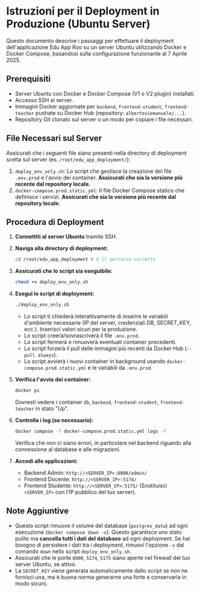 # Istruzioni per il Deployment in Produzione (Ubuntu Server)

Questo documento descrive i passaggi per effettuare il deployment dell'applicazione Edu App Roo su un server Ubuntu utilizzando Docker e Docker Compose, basandosi sulla configurazione funzionante al 7 Aprile 2025.

## Prerequisiti

*   Server Ubuntu con Docker e Docker Compose (V1 o V2 plugin) installati.
*   Accesso SSH al server.
*   Immagini Docker aggiornate per `backend`, `frontend-student`, `frontend-teacher` pushate su Docker Hub (repository: `albertosiemanuele/...`).
*   Repository Git clonato sul server o un modo per copiare i file necessari.

## File Necessari sul Server

Assicurati che i seguenti file siano presenti nella directory di deployment scelta sul server (es. `/root/edu_app_deployment/`):

1.  `deploy_env_only.sh`: Lo script che gestisce la creazione del file `.env.prod` e l'avvio dei container. **Assicurati che sia la versione più recente dal repository locale.**
2.  `docker-compose.prod.static.yml`: Il file Docker Compose statico che definisce i servizi. **Assicurati che sia la versione più recente dal repository locale.**

## Procedura di Deployment

1.  **Connettiti al server Ubuntu** tramite SSH.

2.  **Naviga alla directory di deployment:**
    ```bash
    cd /root/edu_app_deployment # O il percorso corretto
    ```

3.  **Assicurati che lo script sia eseguibile:**
    ```bash
    chmod +x deploy_env_only.sh
    ```

4.  **Esegui lo script di deployment:**
    ```bash
    ./deploy_env_only.sh
    ```
    *   Lo script ti chiederà interattivamente di inserire le variabili d'ambiente necessarie (IP del server, credenziali DB, SECRET_KEY, ecc.). Inserisci valori sicuri per la produzione.
    *   Lo script creerà/sovrascriverà il file `.env.prod`.
    *   Lo script fermerà e rimuoverà eventuali container precedenti.
    *   Lo script forzerà il pull delle immagini più recenti da Docker Hub (`--pull always`).
    *   Lo script avvierà i nuovi container in background usando `docker-compose.prod.static.yml` e le variabili da `.env.prod`.

5.  **Verifica l'avvio dei container:**
    ```bash
    docker ps
    ```
    Dovresti vedere i container `db`, `backend`, `frontend-student`, `frontend-teacher` in stato "Up".

6.  **Controlla i log (se necessario):**
    ```bash
    docker compose -f docker-compose.prod.static.yml logs -f
    ```
    Verifica che non ci siano errori, in particolare nel backend riguardo alla connessione al database e alle migrazioni.

7.  **Accedi alle applicazioni:**
    *   Backend Admin: `http://<SERVER_IP>:8000/admin/`
    *   Frontend Docente: `http://<SERVER_IP>:5174/`
    *   Frontend Studente: `http://<SERVER_IP>:5175/`
    (Sostituisci `<SERVER_IP>` con l'IP pubblico del tuo server).

## Note Aggiuntive

*   Questo script rimuove il volume del database (`postgres_data`) ad ogni esecuzione (`docker compose down -v`). Questo garantisce uno stato pulito ma **cancella tutti i dati del database** ad ogni deployment. Se hai bisogno di persistere i dati tra i deployment, rimuovi l'opzione `-v` dal comando `down` nello script `deploy_env_only.sh`.
*   Assicurati che le porte `8000`, `5174`, `5175` siano aperte nel firewall del tuo server Ubuntu, se attivo.
*   La `SECRET_KEY` viene generata automaticamente dallo script se non ne fornisci una, ma è buona norma generarne una forte e conservarla in modo sicuro.